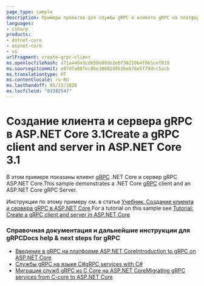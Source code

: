 ```yaml
---
page_type: sample
description: Примеры проектов для службы gRPC и клиента gRPC на платформе ASP.NET Core.
languages:
- csharp
products:
- dotnet-core
- aspnet-core
- vs
urlFragment: create-grpc-client
ms.openlocfilehash: a71a446a3cdb58e08de2e6f38210b4f0b1cef819
ms.sourcegitcommit: e87dfa08fec0be1008249b1be678e5f79dcc5acb
ms.translationtype: HT
ms.contentlocale: ru-RU
ms.lasthandoff: 05/13/2020
ms.locfileid: "83382547"
---
```

# <a name="create-a-grpc-client-and-server-in-aspnet-core-31"></a><span data-ttu-id="6f4da-102">Создание клиента и сервера gRPC в ASP.NET Core 3.1</span><span class="sxs-lookup"><span data-stu-id="6f4da-102">Create a gRPC client and server in ASP.NET Core 3.1</span></span>

<span data-ttu-id="6f4da-103">В этом примере показаны клиент [gRPC](https://grpc.io/docs/guides/) .NET Core и сервер gRPC ASP.NET Core.</span><span class="sxs-lookup"><span data-stu-id="6f4da-103">This sample demonstrates a .NET Core [gRPC](https://grpc.io/docs/guides/) client and an ASP.NET Core gRPC Server.</span></span>

<span data-ttu-id="6f4da-104">Инструкции по этому примеру см. в статье [Учебник. Создание клиента и сервера gRPC в ASP.NET Core](https://docs.microsoft.com/aspnet/core/tutorials/grpc/grpc-start?view=aspnetcore-3.1&tabs=visual-studio).</span><span class="sxs-lookup"><span data-stu-id="6f4da-104">For a tutorial on this sample see [Tutorial: Create a gRPC client and server in ASP.NET Core](https://docs.microsoft.com/aspnet/core/tutorials/grpc/grpc-start?view=aspnetcore-3.1&tabs=visual-studio)</span></span>

### <a name="docs-help--next-steps-for-grpc"></a><span data-ttu-id="6f4da-105">Справочная документация и дальнейшие инструкции для gRPC</span><span class="sxs-lookup"><span data-stu-id="6f4da-105">Docs help & next steps for gRPC</span></span>

* [<span data-ttu-id="6f4da-106">Введение в gRPC на платформе ASP.NET Core</span><span class="sxs-lookup"><span data-stu-id="6f4da-106">Introduction to gRPC on ASP.NET Core</span></span>](https://docs.microsoft.com/aspnet/core/grpc/)
* [<span data-ttu-id="6f4da-107">Службы gRPC на языке C#</span><span class="sxs-lookup"><span data-stu-id="6f4da-107">gRPC services with C#</span></span>](https://docs.microsoft.com/aspnet/core/grpc/basics/)
* [<span data-ttu-id="6f4da-108">Миграция служб gRPC из C Core на ASP.NET Core</span><span class="sxs-lookup"><span data-stu-id="6f4da-108">Migrating gRPC services from C-core to ASP.NET Core</span></span>](https://docs.microsoft.com/aspnet/core/grpc/migration/)